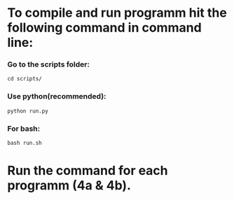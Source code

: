 # To compile and run programm hit the following command in command line:

### Go to the scripts folder:
```cd scripts/```

### Use python(recommended):
```python run.py```

### For bash:
```bash run.sh```

# Run the command for each programm (4a & 4b).
